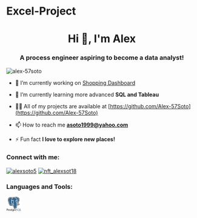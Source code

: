 # Excel-Project

<h1 align="center">Hi 👋, I'm Alex</h1>
<h3 align="center">A process engineer aspiring to become a data analyst!</h3>

<p align="left"> <img src="https://komarev.com/ghpvc/?username=alex-57soto&label=Profile%20views&color=0e75b6&style=flat" alt="alex-57soto" /> </p>

- 🔭 I’m currently working on [Shopping Dashboard](https://github.com/Alex-57Soto/Excel-Shopping-Dashboard)

- 🌱 I’m currently learning more advanced **SQL and Tableau**

- 👨‍💻 All of my projects are available at [https://github.com/Alex-57Soto](https://github.com/Alex-57Soto)

- 📫 How to reach me **asoto1999@yahoo.com**

- ⚡ Fun fact **I love to explore new places!**

<h3 align="left">Connect with me:</h3>
<p align="left">
<a href="https://kaggle.com/alexsoto5" target="blank"><img align="center" src="https://raw.githubusercontent.com/rahuldkjain/github-profile-readme-generator/master/src/images/icons/Social/kaggle.svg" alt="alexsoto5" height="30" width="40" /></a>
<a href="https://instagram.com/nft_alexsot18" target="blank"><img align="center" src="https://raw.githubusercontent.com/rahuldkjain/github-profile-readme-generator/master/src/images/icons/Social/instagram.svg" alt="nft_alexsot18" height="30" width="40" /></a>
</p>

<h3 align="left">Languages and Tools:</h3>
<p align="left"> <a href="https://www.postgresql.org" target="_blank" rel="noreferrer"> <img src="https://raw.githubusercontent.com/devicons/devicon/master/icons/postgresql/postgresql-original-wordmark.svg" alt="postgresql" width="40" height="40"/> </a> </p>
